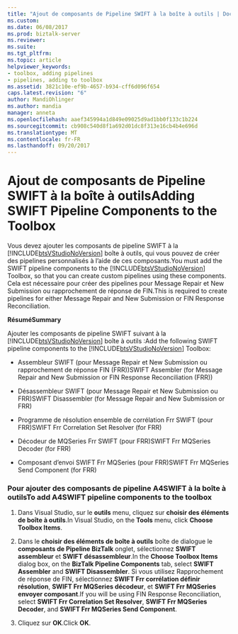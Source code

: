 ```yaml
---
title: "Ajout de composants de Pipeline SWIFT à la boîte à outils | Documents Microsoft"
ms.custom: 
ms.date: 06/08/2017
ms.prod: biztalk-server
ms.reviewer: 
ms.suite: 
ms.tgt_pltfrm: 
ms.topic: article
helpviewer_keywords:
- toolbox, adding pipelines
- pipelines, adding to toolbox
ms.assetid: 3821c10e-ef9b-4657-b934-cff6d096f654
caps.latest.revision: "6"
author: MandiOhlinger
ms.author: mandia
manager: anneta
ms.openlocfilehash: aaef345994a1d849e09025d9ad1bb0f133c1b224
ms.sourcegitcommit: cb908c540d8f1a692d01dc8f313e16cb4b4e696d
ms.translationtype: MT
ms.contentlocale: fr-FR
ms.lasthandoff: 09/20/2017
---
```

# <a name="adding-swift-pipeline-components-to-the-toolbox"></a><span data-ttu-id="38a1b-102">Ajout de composants de Pipeline SWIFT à la boîte à outils</span><span class="sxs-lookup"><span data-stu-id="38a1b-102">Adding SWIFT Pipeline Components to the Toolbox</span></span>
<span data-ttu-id="38a1b-103">Vous devez ajouter les composants de pipeline SWIFT à la [!INCLUDE[btsVStudioNoVersion](../../includes/btsvstudionoversion-md.md)] boîte à outils, qui vous pouvez de créer des pipelines personnalisés à l’aide de ces composants.</span><span class="sxs-lookup"><span data-stu-id="38a1b-103">You must add the SWIFT pipeline components to the [!INCLUDE[btsVStudioNoVersion](../../includes/btsvstudionoversion-md.md)] Toolbox, so that you can create custom pipelines using these components.</span></span> <span data-ttu-id="38a1b-104">Cela est nécessaire pour créer des pipelines pour Message Repair et New Submission ou rapprochement de réponse de FIN.</span><span class="sxs-lookup"><span data-stu-id="38a1b-104">This is required to create pipelines for either Message Repair and New Submission or FIN Response Reconciliation.</span></span>  
  
 <span data-ttu-id="38a1b-105">**Résumé**</span><span class="sxs-lookup"><span data-stu-id="38a1b-105">**Summary**</span></span>  
  
 <span data-ttu-id="38a1b-106">Ajouter les composants de pipeline SWIFT suivant à la [!INCLUDE[btsVStudioNoVersion](../../includes/btsvstudionoversion-md.md)] boîte à outils :</span><span class="sxs-lookup"><span data-stu-id="38a1b-106">Add the following SWIFT pipeline components to the [!INCLUDE[btsVStudioNoVersion](../../includes/btsvstudionoversion-md.md)] Toolbox:</span></span>  
  
-   <span data-ttu-id="38a1b-107">Assembleur SWIFT (pour Message Repair et New Submission ou rapprochement de réponse FIN (FRR))</span><span class="sxs-lookup"><span data-stu-id="38a1b-107">SWIFT Assembler (for Message Repair and New Submission or FIN Response Reconciliation (FRR))</span></span>  
  
-   <span data-ttu-id="38a1b-108">Désassembleur SWIFT (pour Message Repair et New Submission ou FRR)</span><span class="sxs-lookup"><span data-stu-id="38a1b-108">SWIFT Disassembler (for Message Repair and New Submission or FRR)</span></span>  
  
-   <span data-ttu-id="38a1b-109">Programme de résolution ensemble de corrélation Frr SWIFT (pour FRR)</span><span class="sxs-lookup"><span data-stu-id="38a1b-109">SWIFT Frr Correlation Set Resolver (for FRR)</span></span>  
  
-   <span data-ttu-id="38a1b-110">Décodeur de MQSeries Frr SWIFT (pour FRR)</span><span class="sxs-lookup"><span data-stu-id="38a1b-110">SWIFT Frr MQSeries Decoder (for FRR)</span></span>  
  
-   <span data-ttu-id="38a1b-111">Composant d’envoi SWIFT Frr MQSeries (pour FRR)</span><span class="sxs-lookup"><span data-stu-id="38a1b-111">SWIFT Frr MQSeries Send Component (for FRR)</span></span>  
  
### <a name="to-add-a4swift-pipeline-components-to-the-toolbox"></a><span data-ttu-id="38a1b-112">Pour ajouter des composants de pipeline A4SWIFT à la boîte à outils</span><span class="sxs-lookup"><span data-stu-id="38a1b-112">To add A4SWIFT pipeline components to the toolbox</span></span>  
  
1.  <span data-ttu-id="38a1b-113">Dans Visual Studio, sur le **outils** menu, cliquez sur **choisir des éléments de boîte à outils**.</span><span class="sxs-lookup"><span data-stu-id="38a1b-113">In Visual Studio, on the **Tools** menu, click **Choose Toolbox Items**.</span></span>  
  
2.  <span data-ttu-id="38a1b-114">Dans le **choisir des éléments de boîte à outils** boîte de dialogue le **composants de Pipeline BizTalk** onglet, sélectionnez **SWIFT assembleur** et **SWIFT désassembleur**.</span><span class="sxs-lookup"><span data-stu-id="38a1b-114">In the **Choose Toolbox Items** dialog box, on the **BizTalk Pipeline Components** tab, select **SWIFT Assembler** and **SWIFT Disassembler**.</span></span> <span data-ttu-id="38a1b-115">Si vous utilisez Rapprochement de réponse de FIN, sélectionnez **SWIFT Frr corrélation définir résolution**, **SWIFT Frr MQSeries décodeur**, et **SWIFT Frr MQSeries envoyer composant**.</span><span class="sxs-lookup"><span data-stu-id="38a1b-115">If you will be using FIN Response Reconciliation, select **SWIFT Frr Correlation Set Resolver**, **SWIFT Frr MQSeries Decoder**, and **SWIFT Frr MQSeries Send Component**.</span></span>  
  
3.  <span data-ttu-id="38a1b-116">Cliquez sur **OK**.</span><span class="sxs-lookup"><span data-stu-id="38a1b-116">Click **OK**.</span></span>